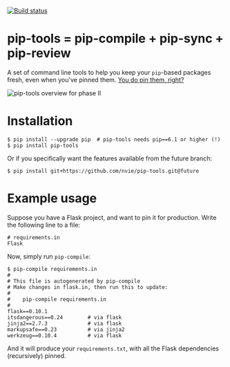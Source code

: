 [![Build status](https://secure.travis-ci.org/nvie/pip-tools.png?branch=future)](https://secure.travis-ci.org/nvie/pip-tools)

pip-tools = pip-compile + pip-sync + pip-review
===============================================

A set of command line tools to help you keep your `pip`-based packages fresh,
even when you've pinned them.  [You do pin them, right?][0]

![pip-tools overview for phase II](https://cloud.github.com/downloads/nvie/pip-tools/pip-tools-phase-II-overview.png)

[0]: http://nvie.com/posts/pin-your-packages/


Installation
============

```console
$ pip install --upgrade pip  # pip-tools needs pip==6.1 or higher (!)
$ pip install pip-tools
```

Or if you specifically want the features available from the future branch:
```console
$ pip install git+https://github.com/nvie/pip-tools.git@future
```


Example usage
=============

Suppose you have a Flask project, and want to pin it for production.  Write the
following line to a file:

    # requirements.in
    Flask

Now, simply run `pip-compile`:

```console
$ pip-compile requirements.in
#
# This file is autogenerated by pip-compile
# Make changes in flask.in, then run this to update:
#
#    pip-compile requirements.in
#
flask==0.10.1
itsdangerous==0.24        # via flask
jinja2==2.7.3             # via flask
markupsafe==0.23          # via jinja2
werkzeug==0.10.4          # via flask
```

And it will produce your `requirements.txt`, with all the Flask dependencies
(recursively) pinned.
